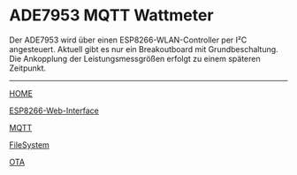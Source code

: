 # ADE7953 MQTT Wattmeter

Der ADE7953 wird über einen ESP8266-WLAN-Controller per I²C angesteuert.
Aktuell gibt es nur ein Breakoutboard mit Grundbeschaltung. 
Die Ankopplung der Leistungsmessgrößen erfolgt zu einem späteren Zeitpunkt.

***

[HOME](https://github.com/Pfannex/ADE7953_Breakoutboard/wiki)

[ESP8266-Web-Interface](https://github.com/Pfannex/ADE7953_Breakoutboard/wiki/ESP8266-Web-Interface-%7C-ADE7953-MQTT-Wattmeter)

[MQTT](https://github.com/Pfannex/ADE7953_Breakoutboard/wiki/MQTT-%7C-ADE7953-MQTT-Wattmeter)

[FileSystem](https://github.com/Pfannex/ADE7953_Breakoutboard/wiki/FileSystem-%7C-ADE7953-MQTT-Wattmeter)

[OTA](https://github.com/Pfannex/ADE7953_Breakoutboard/wiki/OTA-%7C-ADE7953-MQTT-Wattmeter)







